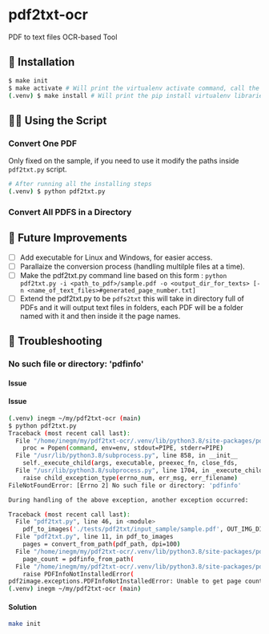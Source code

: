 # pdf2txt-ocr
PDF to text files OCR-based Tool


## 🧱 Installation
```bash
$ make init
$ make activate # Will print the virtualenv activate command, call the command.
(.venv) $ make install # Will print the pip install virtualenv libraries, call the command.
```
## 🏃‍♂️ Using the Script

### Convert One PDF
Only fixed on the sample, if you need to use it modify the paths inside `pdf2txt.py` script.

```bash
# After running all the installing steps
(.venv) $ python pdf2txt.py
```

### Convert All PDFS in a Directory
<To be Done>

## 📃 Future Improvements
- [ ] Add executable for Linux and Windows, for easier access.
- [ ] Parallaize the conversion process (handling multilple files at a time).
- [ ] Make the pdf2txt.py command line based on this form : `python pdf2txt.py -i <path_to_pdf>/sample.pdf -o <output_dir_for_texts> [-n <name_of_text_files>#generated_page_number.txt]`
- [ ] Extend the pdf2txt.py to be `pdfs2txt` this will take in directory full of PDFs and it will output text files in folders, each PDF will be a folder named with it and then inside it the page names.

## 🐞 Troubleshooting

### No such file or directory: 'pdfinfo'

#### Issue
#### Issue
```bash
(.venv) inegm ~/my/pdf2txt-ocr (main)
$ python pdf2txt.py 
Traceback (most recent call last):
  File "/home/inegm/my/pdf2txt-ocr/.venv/lib/python3.8/site-packages/pdf2image/pdf2image.py", line 568, in pdfinfo_from_path
    proc = Popen(command, env=env, stdout=PIPE, stderr=PIPE)
  File "/usr/lib/python3.8/subprocess.py", line 858, in __init__
    self._execute_child(args, executable, preexec_fn, close_fds,
  File "/usr/lib/python3.8/subprocess.py", line 1704, in _execute_child
    raise child_exception_type(errno_num, err_msg, err_filename)
FileNotFoundError: [Errno 2] No such file or directory: 'pdfinfo'

During handling of the above exception, another exception occurred:

Traceback (most recent call last):
  File "pdf2txt.py", line 46, in <module>
    pdf_to_images('./tests/pdf2txt/input_sample/sample.pdf', OUT_IMG_DIR)
  File "pdf2txt.py", line 11, in pdf_to_images
    pages = convert_from_path(pdf_path, dpi=100)
  File "/home/inegm/my/pdf2txt-ocr/.venv/lib/python3.8/site-packages/pdf2image/pdf2image.py", line 127, in convert_from_path
    page_count = pdfinfo_from_path(
  File "/home/inegm/my/pdf2txt-ocr/.venv/lib/python3.8/site-packages/pdf2image/pdf2image.py", line 594, in pdfinfo_from_path
    raise PDFInfoNotInstalledError(
pdf2image.exceptions.PDFInfoNotInstalledError: Unable to get page count. Is poppler installed and in PATH?
(.venv) inegm ~/my/pdf2txt-ocr (main)
```
#### Solution

```bash
make init
```

